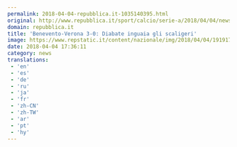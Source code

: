 ```yaml
---
permalink: 2018-04-04-repubblica.it-1035140395.html
original: http://www.repubblica.it/sport/calcio/serie-a/2018/04/04/news/benevento-verona_3-0_diabate_inguaia_gli_scaligeri-192976648/?rss
domain: repubblica.it
title: 'Benevento-Verona 3-0: Diabate inguaia gli scaligeri'
image: https://www.repstatic.it/content/nazionale/img/2018/04/04/191917341-4b1c6c79-c72f-4a83-8838-77bfdf562f46.jpg
date: 2018-04-04 17:36:11
category: news
translations: 
 - 'en'
 - 'es'
 - 'de'
 - 'ru'
 - 'ja'
 - 'fr'
 - 'zh-CN'
 - 'zh-TW'
 - 'ar'
 - 'pt'
 - 'hy'
---
```



